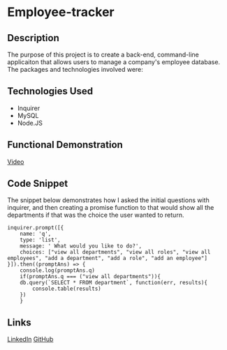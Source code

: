 # Employee-tracker

## Description
The purpose of this project is to create a back-end, command-line applicaiton that allows users to manage a company's employee database. The packages and technologies involved were:

## Technologies Used
- Inquirer
- MySQL
- Node.JS

## Functional Demonstration
[Video](https://youtu.be/cNyitX4qE30)

## Code Snippet
The snippet below demonstrates how I asked the initial questions with inquirer, and then creating a promise function to that would show all the departments if that was the choice the user wanted to return.

```
inquirer.prompt([{
    name: 'q',
    type: 'list',
    message: ' What would you like to do?',
    choices: ["view all departments", "view all roles", "view all employees", "add a department", "add a role", "add an employee"]
}]).then((promptAns) => {
    console.log(promptAns.q)
    if(promptAns.q === ("view all departments")){
    db.query(`SELECT * FROM department`, function(err, results){
        console.table(results)
    })
    }
```

## Links
[LinkedIn](https://www.linkedin.com/in/dylan-kreisman-3752b1160/)
[GitHub](https://github.com/dylankreisman/)